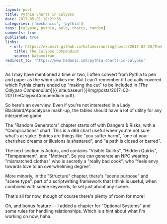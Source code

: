 ```yaml
---
layout: post
title: Pythia Charts in Calypso
date: 2017-05-01 18:21:36
categories: ['mechanics', 'pythia']
tags: [calypso, pythia, solo, charts, random]
comments: true
published: true
links:
  - url: https://exposit.github.io/katamoiran/img/posts/2017-02-20/TheCalypsoCompendium.pdf
    title: The Calypso Compendium
    source: katamoiran
redirect_to: 'https://www.hedonic.ink/pythia-charts-in-calypso'
---
```


As I may have mentioned a time or two, I often convert from Pythia to pen and paper as the whim strikes me. But I can't remember if I actually covered which Pythia charts ended up "making the cut" to be included in [*The Calypso Compendium*]({{ site.baseurl }}/img/posts/2017-02-20/TheCalypsoCompendium.pdf).

So here's an overview. Even if you're not interested in a Lady Blackbird/Apocalypse mash-up, the tables should have a lot of utility for any interpretive game.

<!--more-->

The "Random Generators" chapter starts off with Dangers & Risks, with a "Complications" chart. This is a d66 chart useful when you're not sure what's at stake. Entries are things like "you suffer harm", "one of your cherished dreams or illusions is shattered", and "a path is closed or barred".

The next section is Actors, and contains "Visible Quirks", "Hidden Quirks", "Temperament", and "Motives". So you can generate an NPC wearing "mismatched clothes" who is secretly a "really bad cook", who "feels envy towards love to an overwhelming degree".

More minorly, in the "Structure" chapter, there's "scene purpose" and "scene type", part of a scriptwriting framework that I think is useful, when combined with scene keywords, to set just about any scene.

That's all for now, though of course there's plenty of room for more!

Oh, and bonus feature -- I added a chapter for "Optional Systems" and some rules for handling relationships. Which is a hint about what I'm working on now, haha.
